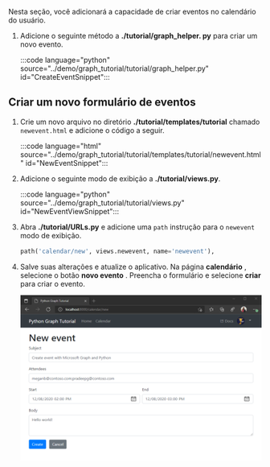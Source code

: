 <!-- markdownlint-disable MD002 MD041 -->

Nesta seção, você adicionará a capacidade de criar eventos no calendário do usuário.

1. Adicione o seguinte método a **./tutorial/graph_helper. py** para criar um novo evento.

    :::code language="python" source="../demo/graph_tutorial/tutorial/graph_helper.py" id="CreateEventSnippet":::

## <a name="create-a-new-event-form"></a>Criar um novo formulário de eventos

1. Crie um novo arquivo no diretório **./tutorial/templates/tutorial** chamado `newevent.html` e adicione o código a seguir.

    :::code language="html" source="../demo/graph_tutorial/tutorial/templates/tutorial/newevent.html" id="NewEventSnippet":::

1. Adicione o seguinte modo de exibição a **./tutorial/views.py**.

    :::code language="python" source="../demo/graph_tutorial/tutorial/views.py" id="NewEventViewSnippet":::

1. Abra **./tutorial/URLs.py** e adicione uma `path` instrução para o `newevent` modo de exibição.

    ```python
    path('calendar/new', views.newevent, name='newevent'),
    ```

1. Salve suas alterações e atualize o aplicativo. Na página **calendário** , selecione o botão **novo evento** . Preencha o formulário e selecione **criar** para criar o evento.

    ![Uma captura de tela do novo formulário de evento](images/create-event-01.png)
